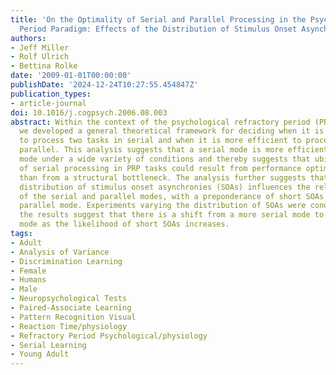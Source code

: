 ```yaml
---
title: 'On the Optimality of Serial and Parallel Processing in the Psychological Refractory
  Period Paradigm: Effects of the Distribution of Stimulus Onset Asynchronies'
authors:
- Jeff Miller
- Rolf Ulrich
- Bettina Rolke
date: '2009-01-01T00:00:00'
publishDate: '2024-12-24T10:27:55.454847Z'
publication_types:
- article-journal
doi: 10.1016/j.cogpsych.2006.08.003
abstract: Within the context of the psychological refractory period (PRP) paradigm,
  we developed a general theoretical framework for deciding when it is more efficient
  to process two tasks in serial and when it is more efficient to process them in
  parallel. This analysis suggests that a serial mode is more efficient than a parallel
  mode under a wide variety of conditions and thereby suggests that ubiquitous evidence
  of serial processing in PRP tasks could result from performance optimization rather
  than from a structural bottleneck. The analysis further suggests that the experimenter-selected
  distribution of stimulus onset asynchronies (SOAs) influences the relative efficiency
  of the serial and parallel modes, with a preponderance of short SOAs favoring a
  parallel mode. Experiments varying the distribution of SOAs were conducted, and
  the results suggest that there is a shift from a more serial mode to a more parallel
  mode as the likelihood of short SOAs increases.
tags:
- Adult
- Analysis of Variance
- Discrimination Learning
- Female
- Humans
- Male
- Neuropsychological Tests
- Paired-Associate Learning
- Pattern Recognition Visual
- Reaction Time/physiology
- Refractory Period Psychological/physiology
- Serial Learning
- Young Adult
---
```

